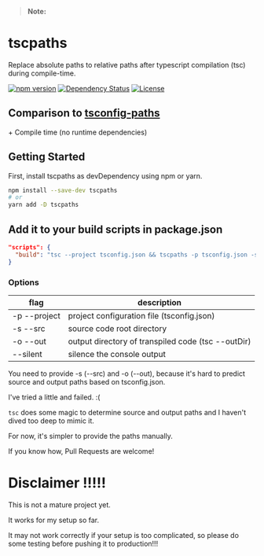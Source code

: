 > **Note:**

# tscpaths

Replace absolute paths to relative paths after typescript compilation (tsc) during compile-time.

[![npm version](https://badge.fury.io/js/tscpaths.svg)](https://badge.fury.io/js/tscpaths)
[![Dependency Status](https://david-dm.org/joonhocho/tscpaths.svg)](https://david-dm.org/joonhocho/tscpaths)
[![License](http://img.shields.io/:license-mit-blue.svg)](http://doge.mit-license.org)

## Comparison to [tsconfig-paths](https://github.com/dividab/tsconfig-paths)

\+ Compile time (no runtime dependencies)

## Getting Started

First, install tscpaths as devDependency using npm or yarn.

```sh
npm install --save-dev tscpaths
# or
yarn add -D tscpaths
```

## Add it to your build scripts in package.json

```json
"scripts": {
  "build": "tsc --project tsconfig.json && tscpaths -p tsconfig.json -s ./src -o ./out",
}
```

### Options

| flag         | description                                        |
| ------------ | -------------------------------------------------- |
| -p --project | project configuration file (tsconfig.json)         |
| -s --src     | source code root directory                         |
| -o --out     | output directory of transpiled code (tsc --outDir) |
| --silent     | silence the console output                         |

You need to provide -s (--src) and -o (--out), because it's hard to predict source and output paths based on tsconfig.json.

I've tried a little and failed. :(

`tsc` does some magic to determine source and output paths and I haven't dived too deep to mimic it.

For now, it's simpler to provide the paths manually.

If you know how, Pull Requests are welcome!

# Disclaimer !!!!!

This is not a mature project yet.

It works for my setup so far.

It may not work correctly if your setup is too complicated, so please do some testing before pushing it to production!!!

